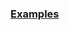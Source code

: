 
### [Examples](https://github.com/Mircea-MMXXI/azapy/blob/main/scripts/analyzers/MADAnalyzer_examples.py)
